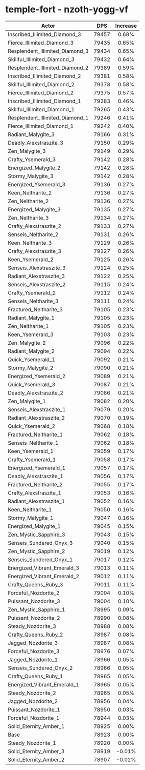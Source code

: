# temple-fort - nzoth-yogg-vf
| Actor | DPS | Increase |
|---|:---:|:---:|
|Inscribed_Illimited_Diamond_3|79457|0.68%|
|Fierce_Illimited_Diamond_3|79435|0.65%|
|Resplendent_Illimited_Diamond_3|79434|0.65%|
|Skillful_Illimited_Diamond_3|79432|0.64%|
|Resplendent_Illimited_Diamond_2|79389|0.59%|
|Inscribed_Illimited_Diamond_2|79381|0.58%|
|Skillful_Illimited_Diamond_2|79378|0.58%|
|Fierce_Illimited_Diamond_2|79375|0.57%|
|Inscribed_Illimited_Diamond_1|79283|0.46%|
|Skillful_Illimited_Diamond_1|79265|0.43%|
|Resplendent_Illimited_Diamond_1|79246|0.41%|
|Fierce_Illimited_Diamond_1|79242|0.40%|
|Radiant_Malygite_3|79166|0.31%|
|Deadly_Alexstraszite_3|79150|0.29%|
|Zen_Malygite_3|79149|0.29%|
|Crafty_Ysemerald_3|79142|0.28%|
|Energized_Malygite_2|79142|0.28%|
|Stormy_Malygite_3|79142|0.28%|
|Energized_Ysemerald_3|79136|0.27%|
|Keen_Neltharite_2|79136|0.27%|
|Zen_Neltharite_2|79136|0.27%|
|Energized_Malygite_3|79135|0.27%|
|Zen_Neltharite_3|79134|0.27%|
|Crafty_Alexstraszite_2|79133|0.27%|
|Senseis_Neltharite_2|79131|0.26%|
|Keen_Neltharite_3|79129|0.26%|
|Crafty_Alexstraszite_3|79127|0.26%|
|Keen_Ysemerald_2|79125|0.26%|
|Senseis_Alexstraszite_3|79124|0.25%|
|Radiant_Alexstraszite_3|79122|0.25%|
|Senseis_Alexstraszite_2|79115|0.24%|
|Crafty_Ysemerald_2|79112|0.24%|
|Senseis_Neltharite_3|79111|0.24%|
|Fractured_Neltharite_3|79105|0.23%|
|Radiant_Malygite_1|79105|0.23%|
|Zen_Neltharite_1|79105|0.23%|
|Keen_Ysemerald_3|79103|0.23%|
|Zen_Malygite_2|79096|0.22%|
|Radiant_Malygite_2|79094|0.22%|
|Quick_Ysemerald_1|79092|0.21%|
|Stormy_Malygite_2|79090|0.21%|
|Energized_Ysemerald_2|79089|0.21%|
|Quick_Ysemerald_3|79087|0.21%|
|Deadly_Alexstraszite_2|79086|0.21%|
|Zen_Malygite_1|79082|0.20%|
|Senseis_Alexstraszite_1|79079|0.20%|
|Radiant_Alexstraszite_2|79070|0.19%|
|Quick_Ysemerald_2|79068|0.18%|
|Fractured_Neltharite_1|79062|0.18%|
|Senseis_Neltharite_1|79062|0.18%|
|Keen_Ysemerald_1|79059|0.17%|
|Crafty_Ysemerald_1|79058|0.17%|
|Energized_Ysemerald_1|79057|0.17%|
|Deadly_Alexstraszite_1|79056|0.17%|
|Fractured_Neltharite_2|79055|0.17%|
|Crafty_Alexstraszite_1|79053|0.16%|
|Radiant_Alexstraszite_1|79052|0.16%|
|Keen_Neltharite_1|79050|0.16%|
|Stormy_Malygite_1|79047|0.16%|
|Energized_Malygite_1|79045|0.15%|
|Zen_Mystic_Sapphire_3|79043|0.15%|
|Senseis_Sundered_Onyx_3|79040|0.15%|
|Zen_Mystic_Sapphire_2|79019|0.12%|
|Senseis_Sundered_Onyx_1|79017|0.12%|
|Energized_Vibrant_Emerald_3|79013|0.11%|
|Energized_Vibrant_Emerald_2|79012|0.11%|
|Crafty_Queens_Ruby_3|79011|0.11%|
|Forceful_Nozdorite_2|79004|0.10%|
|Puissant_Nozdorite_3|79004|0.10%|
|Zen_Mystic_Sapphire_1|78995|0.09%|
|Puissant_Nozdorite_2|78990|0.08%|
|Steady_Nozdorite_3|78988|0.08%|
|Crafty_Queens_Ruby_2|78987|0.08%|
|Jagged_Nozdorite_3|78987|0.08%|
|Forceful_Nozdorite_3|78976|0.07%|
|Jagged_Nozdorite_1|78966|0.05%|
|Senseis_Sundered_Onyx_2|78966|0.05%|
|Crafty_Queens_Ruby_1|78965|0.05%|
|Energized_Vibrant_Emerald_1|78965|0.05%|
|Steady_Nozdorite_2|78965|0.05%|
|Jagged_Nozdorite_2|78956|0.04%|
|Puissant_Nozdorite_1|78950|0.03%|
|Forceful_Nozdorite_1|78944|0.03%|
|Solid_Eternity_Amber_1|78925|0.00%|
|Base|78923|0.00%|
|Steady_Nozdorite_1|78920|0.00%|
|Solid_Eternity_Amber_3|78919|-0.01%|
|Solid_Eternity_Amber_2|78907|-0.02%|
